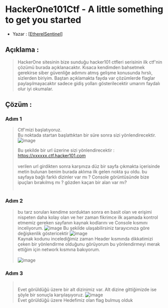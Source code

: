 # HackerOne101Ctf - A little something to get you started

- Yazar : [[EtherelSentinel](https://github.com/EtherealSentinel)\]

## Açıklama : 
> HackerOne sitesinin bize sunduğu hacker101 ctfleri serisinin ilk ctf'nin çözümü burada açıklanacaktır. Kısaca kendimden bahsetmek gerekirse siber güvenliğe adımını atmış gelişme konusunda hırslı,  sizlerden biriyim. Baştan açıklamakta fayda var çözümlerde flaglar
> paylaşılmayacaktır sadece gidiş yolları gösterilecektir umarım faydalı olur iyi okumalar.

## Çözüm :

### Adım 1
>Ctf'mizi başlatıyoruz. <br>
>Bu noktada startan başlattıktan bir süre sonra sizi yönlendirecektir.
>![image](https://github.com/user-attachments/assets/35a14bb8-bedb-460d-8964-5ed487dad725)
>
>Bu şekilde bir url üzerine sizi yönlendirecektir : https://xxxxxx.ctf.hacker101.com <br>
><br>
>verilen url girdikten sonra karşınıza düz bir sayfa çıkmakta içerisinde metin bulunan benim burada aklıma ilk gelen nokta şu oldu. bu sayfaya bağlı farklı dizinler var mı ? Console görüntüsünde bize ipuçları bırakılmış mı ? gözden kaçan bir alan var mı?  <br><br>
### Adım 2
>bu tarz soruları kendime sorduktan sonra en basit olan ve erişimi nispeten daha kolay olan ve her zaman fikrimce ilk aşamada kontrol etmemiz gereken sayfanın kaynak kodlarını ve Console kısmını inceliyorum.
>![image](https://github.com/user-attachments/assets/d545512f-573c-4288-aba4-250b476129cf) Bu şekilde ulaşabilirsiniz tarayıcınıza göre değişkenlik göstericektir
>![image](https://github.com/user-attachments/assets/fd246e12-bd6a-452d-a992-6ae63eb52de1) <br>
>Kaynak kodunu incelediğimiz zaman Header kısmında dikkatimizi çeken bir yönlendirme olduğunu görüyorum bu yönlendirmeyi merak ettiğim için network kısmına bakıyorum.<br><br>
>![image](https://github.com/user-attachments/assets/0690fa18-ecd3-4394-8a95-62c72d899ae2)
### Adım 3
><br> Evet görüldüğü üzere bir alt dizinimiz var. Alt dizine gittiğimizde ise şöyle bir sonuçla karşılaşıyoruz.
>![image](https://github.com/user-attachments/assets/8ea9c93f-60af-4a6c-bb45-50311e619a3e)
><br>Evet görüldüğü üzere Hedefimiz olan flag bulmuş olduk

